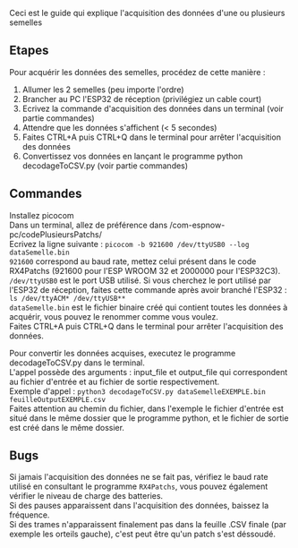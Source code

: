 Ceci est le guide qui explique l'acquisition des données d'une ou plusieurs semelles
  
## Etapes
  
Pour acquérir les données des semelles, procédez de cette manière :  
1. Allumer les 2 semelles (peu importe l'ordre)  
2. Brancher au PC l'ESP32 de réception (privilégiez un cable court)  
3. Ecrivez la commande d'acquisition des données dans un terminal (voir partie commandes)  
4. Attendre que les données s'affichent (< 5 secondes)  
5. Faites CTRL+A puis CTRL+Q dans le terminal pour arrêter l'acquisition des données  
6. Convertissez vos données en lançant le programme python decodageToCSV.py (voir partie commandes)  

## Commandes
  
Installez picocom  
Dans un terminal, allez de préférence dans /com-espnow-pc/codePlusieursPatchs/  
Ecrivez la ligne suivante : `picocom -b 921600 /dev/ttyUSB0 --log dataSemelle.bin`  
`921600` correspond au baud rate, mettez celui présent dans le code RX4Patchs (921600 pour l'ESP WROOM 32 et 2000000 pour l'ESP32C3).  
`/dev/ttyUSB0` est le port USB utilisé. Si vous cherchez le port utilisé par l'ESP32 de réception, faites cette commande après avoir branché l'ESP32 : `ls /dev/ttyACM* /dev/ttyUSB**`  
`dataSemelle.bin` est le fichier binaire créé qui contient toutes les données à acquérir, vous pouvez le renommer comme vous voulez.  
Faites CTRL+A puis CTRL+Q dans le terminal pour arrêter l'acquisition des données.  
  
Pour convertir les données acquises, executez le programme decodageToCSV.py dans le terminal.  
L'appel possède des arguments : input_file et output_file qui correspondent au fichier d'entrée et au fichier de sortie respectivement.  
Exemple d'appel : `python3 decodageToCSV.py dataSemelleEXEMPLE.bin feuilleOutputEXEMPLE.csv`  
Faites attention au chemin du fichier, dans l'exemple le fichier d'entrée est situé dans le même dossier que le programme python, et le fichier de sortie est créé dans le même dossier.  

## Bugs
  
Si jamais l'acquisition des données ne se fait pas, vérifiez le baud rate utilisé en consultant le programme `RX4Patchs`, vous pouvez également vérifier le niveau de charge des batteries.  
Si des pauses apparaissent dans l'acquisition des données, baissez la fréquence.  
Si des trames n'apparaissent finalement pas dans la feuille .CSV finale (par exemple les orteils gauche), c'est peut être qu'un patch s'est déssoudé.  